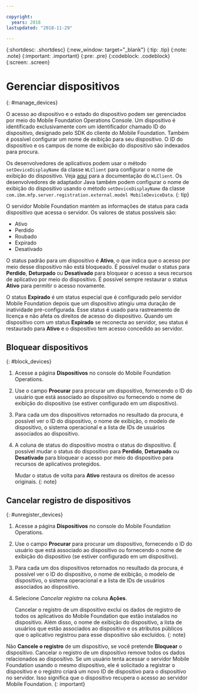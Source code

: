 ```yaml
---

copyright:
  years: 2018
lastupdated: "2018-11-29"

---
```


{:shortdesc: .shortdesc}
{:new_window: target="_blank"}
{:tip: .tip}
{:note: .note}
{:important: .important}
{:pre: .pre}
{:codeblock: .codeblock}
{:screen: .screen}

# Gerenciar dispositivos
{: #manage_devices}

O acesso ao dispositivo e o estado do dispositivo podem ser gerenciados por meio do Mobile Foundation Operations Console. Um dispositivo é identificado exclusivamente com um identificador chamado ID do dispositivo, designado pelo SDK do cliente do Mobile Foundation. Também é possível configurar um nome de exibição para seu dispositivo. O ID do dispositivo e os campos de nome de exibição do dispositivo são indexados para procura.

Os desenvolvedores de aplicativos podem usar o método `setDeviceDisplayName` da classe `WLClient` para configurar o nome de exibição do dispositivo. Veja [aqui](https://mobilefirstplatform.ibmcloud.com/tutorials/en/foundation/8.0/api/client-side-api/javascript/client/) para a documentação do `WLClient`. Os desenvolvedores de adaptador Java também podem configurar o nome de exibição do dispositivo usando o método `setDeviceDisplayName` da classe `com.ibm.mfp.server.registration.external.model MobileDeviceData`.
{: tip}

O servidor Mobile Foundation mantém as informações de status para cada dispositivo que acessa o servidor.
Os valores de status possíveis são:
* Ativo
* Perdido 
* Roubado
* Expirado 
* Desativado
  
O status padrão para um dispositivo é **Ativo**, o que indica que o acesso por meio desse dispositivo não está bloqueado. É possível mudar o status para **Perdido**, **Deturpado** ou **Desativado** para bloquear o acesso a seus recursos de aplicativo por meio do dispositivo. É possível sempre restaurar o status **Ativo** para permitir o acesso novamente. 

O status **Expirado** é um status especial que é configurado pelo servidor Mobile Foundation depois que um dispositivo atingiu uma duração de inatividade pré-configurada. Esse status é usado para rastreamento de licença e não afeta os direitos de acesso do dispositivo. Quando um dispositivo com um status **Expirado** se reconecta ao servidor, seu status é restaurado para **Ativo** e o dispositivo tem acesso concedido ao servidor.

## Bloquear dispositivos
{: #block_devices}

1. Acesse a página **Dispositivos** no console do Mobile Foundation Operations.
2. Use o campo **Procurar** para procurar um dispositivo, fornecendo o ID do usuário que está associado ao dispositivo ou fornecendo o nome de exibição do dispositivo (se estiver configurado em um dispositivo).
3. Para cada um dos dispositivos retornados no resultado da procura, é possível ver o ID do dispositivo, o nome de exibição, o modelo de dispositivo, o sistema operacional e a lista de IDs de usuários associados ao dispositivo.
4. A coluna de status do dispositivo mostra o status do dispositivo. É possível mudar o status do dispositivo para **Perdido**, **Deturpado** ou **Desativado** para bloquear o acesso por meio do dispositivo para recursos de aplicativos protegidos. 
   
   Mudar o status de volta para **Ativo** restaura os direitos de acesso originais.
   {: note}


## Cancelar registro de dispositivos
{: #unregister_devices}

1. Acesse a página **Dispositivos** no console do Mobile Foundation Operations.
2. Use o campo **Procurar** para procurar um dispositivo, fornecendo o ID do usuário que está associado ao dispositivo ou fornecendo o nome de exibição do dispositivo (se estiver configurado em um dispositivo).
3. Para cada um dos dispositivos retornados no resultado da procura, é possível ver o ID do dispositivo, o nome de exibição, o modelo de dispositivo, o sistema operacional e a lista de IDs de usuários associados ao dispositivo.
4. Selecione *Cancelar registro* na coluna **Ações**.

   Cancelar o registro de um dispositivo exclui os dados de registro de todos os aplicativos do Mobile Foundation que estão instalados no dispositivo. Além disso, o nome de exibição do dispositivo, a lista de usuários que estão associados ao dispositivo e os atributos públicos que o aplicativo registrou para esse dispositivo são excluídos.
   {: note}


Não **Cancele o registro** de um dispositivo, se você pretende **Bloquear** o dispositivo. Cancelar o registro de um dispositivo remove todos os dados relacionados ao dispositivo. Se um usuário tenta acessar o servidor Mobile Foundation usando o mesmo dispositivo, ele é solicitado a registrar o dispositivo e o registro criará um novo ID de dispositivo para o dispositivo no servidor. Isso significa que o dispositivo recupera o acesso ao servidor Mobile Foundation.
{: important}
